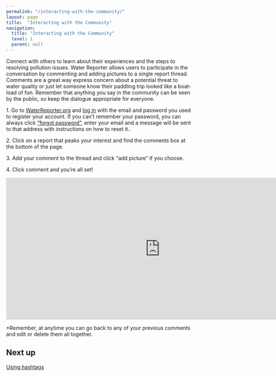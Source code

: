 ```yaml
---
permalink: "/interacting-with-the-community/"
layout: page
title:  "Interacting with the Community"
navigation:
  title: "Interacting with the Community"
  level: 1
  parent: null
---
```




<p>
Connect with others to learn about their experiences and the steps to resolving pollution issues. Water Reporter allows users to participate in the conversation by commenting and adding pictures to a single report thread. Comments are a great way express concern about a potential threat to water quality or just let someone know their paddling trip looked like a boat-load of fun. Remember that anything you say in the community can be seen by the public, so keep the dialogue appropriate for everyone.

</p>


<p>
1. Go to <a href="https://www.waterreporter.org" target="_blank">WaterReporter.org</a> and <a href="https://www.waterreporter.org/user/login" target="_blank">log in</a> with the email and password you used to register your account.  If you can’t remember your password, you can always click <a href="https://www.waterreporter.org/user/reset" target="_blank">“forgot password”</a>, enter your email and a message will be sent to that address with instructions on how to reset it.. 
</p>

<p>
2. Click on a report that peaks your interest and find the comments box at the bottom of the page. 
</p>

<p>
3. Add your comment to the thread and click “add picture” if you choose.
</p>

<p>
4. Click comment and you’re all set!
</p>

<p class="text-center">
<iframe src="https://player.vimeo.com/video/139246303?title=0&byline=0&portrait=0" width="833" height="385" frameborder="0" webkitallowfullscreen mozallowfullscreen allowfullscreen></iframe>
</p>

<p>
*Remember, at anytime you can go back to any of your previous comments and edit or delete them all together.  
</p>


<h2 class="text-center">
  Next up
</h2>

<p class="text-center">
<a href="/interacting-with-the-community/hashtags/">Using hashtags</a>
</p>
